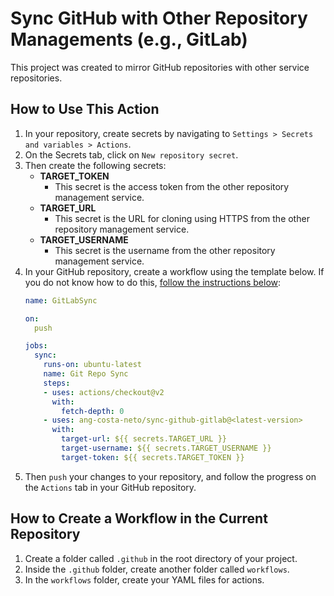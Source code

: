 # Sync GitHub with Other Repository Managements (e.g., GitLab)

This project was created to mirror GitHub repositories with other service repositories.

## How to Use This Action

1. In your repository, create secrets by navigating to `Settings > Secrets and variables > Actions`.
2. On the Secrets tab, click on `New repository secret`.
3. Then create the following secrets:
    - **TARGET_TOKEN**
        - This secret is the access token from the other repository management service.
    - **TARGET_URL**
        - This secret is the URL for cloning using HTTPS from the other repository management service.
    - **TARGET_USERNAME**
        - This secret is the username from the other repository management service.
4. In your GitHub repository, create a workflow using the template below. If you do not know how to do this, [follow the instructions below](https://github.com/ang-costa-neto/sync-github-gitlab/tree/main?tab=readme-ov-file#how-to-create-a-workflow-in-the-current-repository):
    ```yml
    name: GitLabSync

    on:
      push

    jobs:
      sync:
        runs-on: ubuntu-latest
        name: Git Repo Sync
        steps:
        - uses: actions/checkout@v2
          with:
            fetch-depth: 0
        - uses: ang-costa-neto/sync-github-gitlab@<latest-version>
          with:
            target-url: ${{ secrets.TARGET_URL }}
            target-username: ${{ secrets.TARGET_USERNAME }}
            target-token: ${{ secrets.TARGET_TOKEN }}
    ```
5. Then `push` your changes to your repository, and follow the progress on the `Actions` tab in your GitHub repository.

## How to Create a Workflow in the Current Repository

1. Create a folder called `.github` in the root directory of your project.
2. Inside the `.github` folder, create another folder called `workflows`.
3. In the `workflows` folder, create your YAML files for actions.
